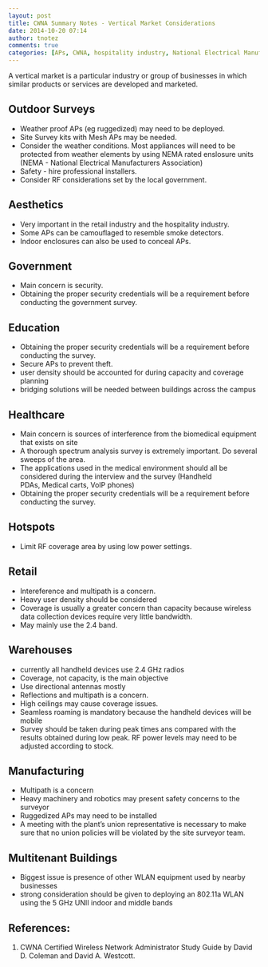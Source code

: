 ```yaml
---
layout: post
title: CWNA Summary Notes - Vertical Market Considerations
date: 2014-10-20 07:14
author: tnotez
comments: true
categories: [APs, CWNA, hospitality industry, National Electrical Manufacturers Association, NEMA]
---
```

A vertical market is a particular industry or group of businesses in which similar products or services are developed and marketed.

<h2>Outdoor Surveys</h2>

<ul>
    <li>Weather proof APs (eg ruggedized) may need to be deployed.</li>
    <li>Site Survey kits with Mesh APs may be needed.</li>
    <li>Consider the weather conditions. Most appliances will need to be protected from weather elements by using NEMA rated enslosure units (NEMA - National Electrical Manufacturers Association)</li>
    <li>Safety - hire professional installers.</li>
    <li>Consider RF considerations set by the local government.</li>
</ul>

<!--more-->

<h2>Aesthetics</h2>

<ul>
    <li>Very important in the retail industry and the hospitality industry.</li>
    <li>Some APs can be camouflaged to resemble smoke detectors.</li>
    <li>Indoor enclosures can also be used to conceal APs.</li>
</ul>

<h2>Government</h2>

<ul>
    <li>Main concern is security.</li>
    <li>Obtaining the proper security credentials will be a requirement before conducting the government survey.</li>
</ul>

<h2>Education</h2>

<ul>
    <li>Obtaining the proper security credentials will be a requirement before conducting the survey.</li>
    <li>Secure APs to prevent theft.</li>
    <li>user density should be accounted for during capacity and coverage planning</li>
    <li>bridging solutions will be needed between buildings across the campus</li>
</ul>

<h2>Healthcare</h2>

<ul>
    <li>Main concern is sources of interference from the biomedical
equipment that exists on site</li>
    <li>A thorough spectrum analysis survey is extremely important. Do several sweeps of the area.</li>
    <li>The applications used in the medical environment should all be considered during the interview and the survey (Handheld PDAs, Medical carts, VoIP phones)</li>
    <li>Obtaining the proper security credentials will be a requirement before conducting the survey.</li>
</ul>

<h2>Hotspots</h2>

<ul>
    <li>Limit RF coverage area by using low power settings.</li>
</ul>

<h2>Retail</h2>

<ul>
    <li>Intereference and multipath is a concern.</li>
    <li>Heavy user density should be considered</li>
    <li>Coverage is usually a greater concern than capacity because wireless data collection devices require very little bandwidth.</li>
    <li>May mainly use the 2.4 band.</li>
</ul>

<h2>Warehouses</h2>

<ul>
    <li>currently all handheld devices use 2.4 GHz radios</li>
    <li>Coverage, not capacity, is the main objective</li>
    <li>Use directional antennas mostly</li>
    <li>Reflections and multipath is a concern.</li>
    <li>High ceilings may cause coverage issues.</li>
    <li>Seamless roaming is mandatory because the handheld devices will be mobile</li>
    <li>Survey should be taken during peak times ans compared with the results obtained during low peak. RF power levels may need to be adjusted according to stock.</li>
</ul>

<h2>Manufacturing</h2>

<ul>
    <li>Multipath is a concern</li>
    <li>Heavy machinery and robotics may present safety concerns to the surveyor</li>
    <li>Ruggedized APs may need to be installed</li>
    <li>A meeting with the plant’s union representative is necessary to make sure that no union policies will be violated by the site surveyor team.</li>
</ul>

<h2>Multitenant Buildings</h2>

<ul>
    <li>Biggest issue is presence of other WLAN equipment used by nearby businesses</li>
    <li>strong consideration should be given to deploying an 802.11a WLAN using the 5 GHz UNII indoor and middle bands</li>
</ul>

<h2>References:</h2>

<ol>
    <li>CWNA Certified Wireless Network Administrator Study Guide by David D. Coleman and David A. Westcott.</li>
</ol>
